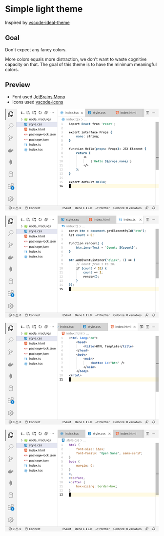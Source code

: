 Simple light theme
==================

Inspired by [vscode-ideal-theme](https://github.com/karsany/vscode-ideal-theme)

Goal
----

Don't expect any fancy colors.

More colors equals more distraction, we don't want to waste cognitive capacity
on that. The goal of this theme is to have the minimum meaningful  colors.

Preview
-------

- Font used [JetBrains Mono](https://www.jetbrains.com/lp/mono/)
- Icons used [vscode-icons](https://github.com/vscode-icons/vscode-icons)

![React](./examples/tsx.png)

![TypeScript](./examples/ts.png)

![HTML](./examples/html.png)

![CSS](./examples/css.png)
